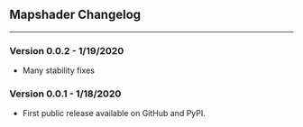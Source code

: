 ## Mapshader Changelog
-----------

### Version 0.0.2 - 1/19/2020
- Many stability fixes

### Version 0.0.1 - 1/18/2020
- First public release available on GitHub and PyPI.
